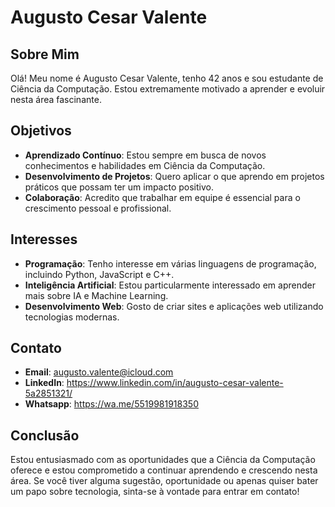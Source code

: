 # Augusto Cesar Valente

## Sobre Mim

Olá! Meu nome é Augusto Cesar Valente, tenho 42 anos e sou estudante de Ciência da Computação. Estou extremamente motivado a aprender e evoluir nesta área fascinante.

## Objetivos

- **Aprendizado Contínuo**: Estou sempre em busca de novos conhecimentos e habilidades em Ciência da Computação.
- **Desenvolvimento de Projetos**: Quero aplicar o que aprendo em projetos práticos que possam ter um impacto positivo.
- **Colaboração**: Acredito que trabalhar em equipe é essencial para o crescimento pessoal e profissional.

## Interesses

- **Programação**: Tenho interesse em várias linguagens de programação, incluindo Python, JavaScript e C++.
- **Inteligência Artificial**: Estou particularmente interessado em aprender mais sobre IA e Machine Learning.
- **Desenvolvimento Web**: Gosto de criar sites e aplicações web utilizando tecnologias modernas.

## Contato

- **Email**: augusto.valente@icloud.com
- **LinkedIn**: https://www.linkedin.com/in/augusto-cesar-valente-5a2851321/
- **Whatsapp**: https://wa.me/5519981918350


## Conclusão

Estou entusiasmado com as oportunidades que a Ciência da Computação oferece e estou comprometido a continuar aprendendo e crescendo nesta área. Se você tiver alguma sugestão, oportunidade ou apenas quiser bater um papo sobre tecnologia, sinta-se à vontade para entrar em contato!
